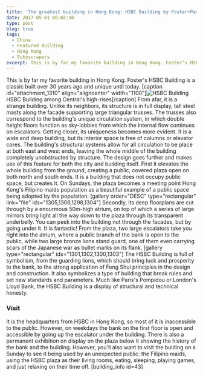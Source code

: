 ```yaml
---
title: 'The greatest building in Hong Kong: HSBC Building by Foster+Partners'
date: 2017-05-01 08:02:50
type: post
blog: true
tags:
  - China
  - Featured Building
  - Hong Kong
  - Sckyscrapers
excerpt: This is by far my favorite building in Hong Kong. Foster’s HSBC Building is a classic built over 30 years ago and unique until today.
---
```


This is by far my favorite building in Hong Kong. Foster's HSBC Building is a classic built over 30 years ago and unique until today. \[caption id="attachment_1310" align="aligncenter" width="1100"\]![HSBC Building](http://theforeignarchitect.com/wp-content/uploads/2017/05/170408-060523-CN-Hong-Kong-1100x618.jpg) HSBC Building among Central's high-rises\[/caption\] From afar, it is a strange building. Unlike its neighbors, its structure is in full display, tall steel masts along the facade supporting large triangular trusses. The trusses also correspond to the building's unique circulation system, in which double height floors function as sky-lobbies from which the internal flow continues on escalators. Getting closer, its uniqueness becomes more evident. It is a wide and deep building, but its interior space is free of columns or elevator cores. The building's structural systems allow for all circulation to be place at both east and west ends, leaving the whole middle of the building completely unobstructed by structure. The design goes further and makes use of this feature for both the city and building itself. First it elevates the whole building from the ground, creating a public, covered plaza open on both north and south ends. It is a building that does not occupy public space, but creates it. On Sundays, the plaza becomes a meeting point Hong Kong's Filipino maids population as a beautiful example of a public space being adopted by the population. \[gallery order="DESC" type="rectangular" link="file" ids="1305,1306,1298,1304"\] Secondly, its deep floorplans are cut through by a enourmous 50m-high atrium, on top of which a series of large mirrors bring light all the way down to the plaza through its transparent underbelly. You can peek into the building not through the facades, but by going under it. It is fantastic! From the plaza, two large escalators take you right into the atrium, where a public branch of the bank is open to the public, while two large bronze lions stand guard, one of them even carrying scars of the Japanese war as bullet marks on its flank. \[gallery type="rectangular" ids="1301,1302,1300,1303"\] The HSBC Building is full of symbolism, from the guarding lions, which should bring luck and prosperity to the bank, to the strong application of Feng Shui principles in the design and construction. It also symbolizes a type of building that break rules and set new standards and parameters. Much like Paris's Pompidou or London's Lloyd Bank, the HSBC Building is a display of structural and technical honesty.

### Visit

It is the headquarters from HSBC in Hong Kong, so most of it is inaccessible to the public. However, on weekdays the bank on the first floor is open and accessible by going up the escalator under the building. There is also a permanent exhibition on display on the plaza below it showing the history of the bank and the building. However, you'll also want to visit the buiding on a Sunday to see it being used by an unexpected public: the Filipino maids, using the HSBC plaza as their living rooms, eating, sleeping, playing games, and just relaxing on their time off. \[building_info id=43\]
